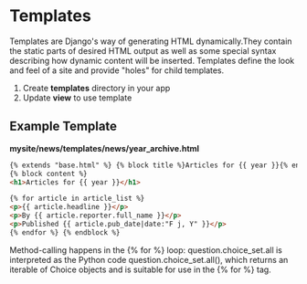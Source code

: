 # Templates

Templates are Django's way of generating HTML dynamically.They contain the static parts of desired HTML output as well as some special syntax describing how dynamic content will be inserted. Templates define the look and feel of a site and provide "holes" for child templates.

1. Create **templates** directory in your app
2. Update **view** to use template

## Example Template

**mysite/news/templates/news/year_archive.html**

```html
{% extends "base.html" %} {% block title %}Articles for {{ year }}{% endblock %}
{% block content %}
<h1>Articles for {{ year }}</h1>

{% for article in article_list %}
<p>{{ article.headline }}</p>
<p>By {{ article.reporter.full_name }}</p>
<p>Published {{ article.pub_date|date:"F j, Y" }}</p>
{% endfor %} {% endblock %}
```

Method-calling happens in the {% for %} loop: question.choice_set.all is interpreted as the Python code question.choice_set.all(), which returns an iterable of Choice objects and is suitable for use in the {% for %} tag.
